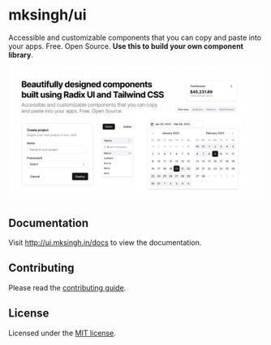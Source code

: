 # mksingh/ui

Accessible and customizable components that you can copy and paste into your apps. Free. Open Source. **Use this to build your own component library**.

![hero](apps/www/public/og.jpg)

## Documentation

Visit http://ui.mksingh.in/docs to view the documentation.

## Contributing

Please read the [contributing guide](/CONTRIBUTING.md).

## License

Licensed under the [MIT license](https://github.com/mksingh-ui/ui/blob/main/LICENSE.md).

